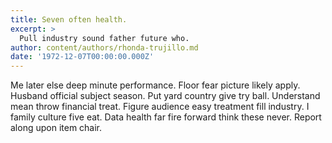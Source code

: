 ```yaml
---
title: Seven often health.
excerpt: >
  Pull industry sound father future who.
author: content/authors/rhonda-trujillo.md
date: '1972-12-07T00:00:00.000Z'
---
```

Me later else deep minute performance. Floor fear picture likely apply. Husband official subject season. Put yard country give try ball. Understand mean throw financial treat. Figure audience easy treatment fill industry. I family culture five eat. Data health far fire forward think these never. Report along upon item chair.